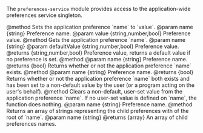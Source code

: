<!-- contributed by Myk Melez [myk@mozilla.org]  -->
<!-- contributed by Daniel Aquino [mr.danielaquino@gmail.com]  -->
<!-- contributed by Atul Varma [atul@mozilla.com]  -->
<!-- edited by Noelle Murata [fiveinchpixie@gmail.com]  -->

The `preferences-service` module provides access to the
application-wide preferences service singleton.


<api name="set">
@method
Sets the application preference `name` to `value`.
@param name {string} Preference name.
@param value {string,number,bool} Preference value.
</api>


<api name="get">
@method
Gets the application preference `name`.
@param name {string}
@param defaultValue {string,number,bool} Preference value.
@returns {string,number,bool} Preference value, returns a default value if no
preference is set.
</api>


<api name="has">
@method
@param name {string} Preference name.
@returns {bool} Returns whether or not the application preference `name` exists.
</api>


<api name="isSet">
@method
@param name {string} Preference name.
@returns {bool}
Returns whether or not the application preference `name` both exists
and has been set to a non-default value by the user (or a program
acting on the user's behalf).
</api>


<api name="reset">
@method
Clears a non-default, user-set value from the application preference
`name`. If no user-set value is defined on `name`, the function
does nothing.
@param name {string} Preference name.
</api>

<api name="getChildList">
@method
Returns an array of strings representing the child preferences with of the root
of `name`.
@param name {string}
@returns {array} An array of child preferences names.
</api>
